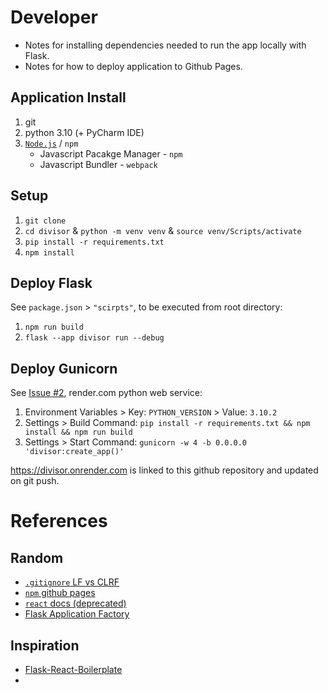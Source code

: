 # Developer

* Notes for installing dependencies needed to run the app locally with Flask.
* Notes for how to deploy application to Github Pages.

## Application Install

1. git
2. python 3.10 (+ PyCharm IDE)
3. [`Node.js`](https://www.jetbrains.com/help/pycharm/installing-and-removing-external-software-using-node-package-manager.html#ws_npm_yarn_configure_package_manager) / `npm`
   * Javascript Pacakge Manager - `npm`
   * Javascript Bundler - `webpack`

## Setup

1. `git clone`
2. `cd divisor` & `python -m venv venv` & `source venv/Scripts/activate`
3. `pip install -r requirements.txt`
4. `npm install`

## Deploy Flask

See `package.json` > `"scirpts"`, to be executed from root directory:
1. `npm run build`
2. `flask --app divisor run --debug`

## Deploy Gunicorn

See [Issue #2](https://github.com/brio50/divisor/issues/2), render.com python web service:
1. Environment Variables > Key: `PYTHON_VERSION` > Value: `3.10.2`
2. Settings > Build Command: `pip install -r requirements.txt && npm install && npm run build`
3. Settings > Start Command: `gunicorn -w 4 -b 0.0.0.0 'divisor:create_app()'`

https://divisor.onrender.com is linked to this github repository and updated on git push.

# References

## Random

* [`.gitignore` LF vs CLRF](https://www.aleksandrhovhannisyan.com/blog/crlf-vs-lf-normalizing-line-endings-in-git/)
* [`npm` github pages](https://www.learnhowtoprogram.com/intermediate-javascript/team-week/hosting-a-webpack-project-with-gh-pages)
* [`react` docs (deprecated)](https://legacy.reactjs.org/docs/rendering-elements.html)
* [Flask Application Factory](https://flask.palletsprojects.com/en/2.3.x/tutorial/factory/#the-application-factory)

## Inspiration

* [Flask-React-Boilerplate](https://github.com/IceWreck/Flask-React-Boilerplate/tree/master)
* [](https://www.learnhowtoprogram.com/intermediate-javascript/team-week/hosting-a-webpack-project-with-gh-pages)